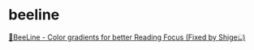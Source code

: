 # beeline

[🐝BeeLine - Color gradients for better Reading Focus (Fixed by Shigeඞ)](https://ankiweb.net/shared/info/122706731)